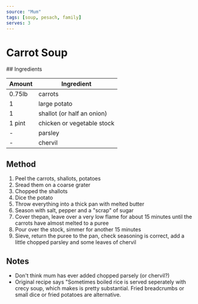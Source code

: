 ```yaml
---
source: "Mum"
tags: [soup, pesach, family]
serves: 3
---
```


# Carrot Soup

## Ingredients

| Amount | Ingredient                 |
| ------ | -------------------------- |
| 0.75lb | carrots                    |
| 1      | large potato               |
| 1      | shallot (or half an onion) |
| 1 pint | chicken or vegetable stock |
| -      | parsley                    |
| -      | chervil                    |

## Method

1. Peel the carrots, shallots, potatoes
2. Sread them on a coarse grater
3. Chopped the shallots
4. Dice the potato
5. Throw everything into a thick pan with melted butter
6. Season with salt, pepper and a "scrap" of sugar
7. Cover thepan, leave over a very low flame for about 15 minutes until the carrots have almost melted to a puree
8. Pour over the stock, simmer for another 15 minutes
9. Sieve, return the puree to the pan, check seasoning is correct, add a little chopped parsley and some leaves of chervil

## Notes

- Don't think mum has ever added chopped parsely (or chervil?)
- Original recipe says "Sometimes boiled rice is served seperately with crecy soup, which makes is pretty substantial. Fried breadcrumbs or small dice or fried potatoes are alternative.